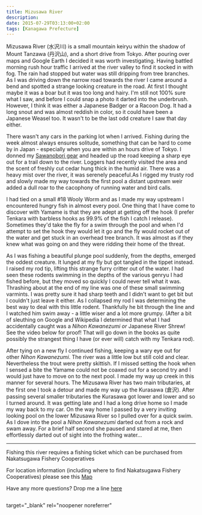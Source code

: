 ```yaml
---
title: Mizusawa River
description: 
date: 2015-07-29T03:13:00+02:00
tags: [Kanagawa Prefecture]
---
```

<div class=“text-lg m-2”>
<p class="mb-2">Mizusawa River (水沢川) is a small mountain keiryu within the shadow of Mount Tanzawa (丹沢山), and a short drive from Tokyo. After pouring over maps and Google Earth I decided it was worth investigating. Having battled morning rush hour traffic I arrived at the river valley to find it socked in with fog. The rain had stopped but water was still dripping from tree branches. As I was driving down the narrow road towards the river I came around a bend and spotted a strange looking creature in the road. At first I thought maybe it was a boar but it was too long and hairy. I'm still not 100% sure what I saw, and before I could snap a photo it darted into the underbrush. However, I think it was either a Japanese Badger or a Racoon Dog. It had a long snout and was almost reddish in color, so it could have been a Japanese Weasel too. It wasn't to be the last odd creature I saw that day either.</p>



<p class="mb-2 mt-2">There wasn't any cars in the parking lot when I arrived. Fishing during the week almost always ensures solitude, something that can be hard to come by in Japan - especially when you are within an hours drive of Tokyo. I donned my <a href="https://www.fallfishtenkara.com/sawanobori-stream-climbing-shoes/" target="_blank">Sawanobori gear</a> and headed up the road keeping a sharp eye out for a trail down to the river. Loggers had recently visited the area and the scent of freshly cut cedar hung thick in the humid air. There was a heavy mist over the river, it was serenely peaceful.As I rigged my trusty rod and slowly made my way towards the first pool a distant upstream weir added a dull roar to the cacophony of running water and bird calls.</p>



<p class="mb-2 mt-2">I had tied on a small #18 Wooly Worm and as I made my way upstream I encountered hungry fish in almost every pool. One thing that I have come to discover with Yamame is that they are adept at getting off the hook (I prefer Tenkara with barbless hooks as 99.9% of the fish I catch I release). Sometimes they'd take the fly for a swim through the pool and when I'd attempt to set the hook they would let it go and the fly would rocket out of the water and get stuck in an overhead tree branch. It was almost as if they knew what was going on and they were ridding their home of the threat.</p>



<p class="mb-2 mt-2">As I was fishing a beautiful plunge pool suddenly, from the depths, emerged the oddest creature. It lunged at my fly but got tangled in the tippet instead. I raised my rod tip, lifting this strange furry critter out of the water. I had seen these rodents swimming in the depths of the various genryu I had fished before, but they moved so quickly I could never tell what it was. Thrashing about at the end of my line was one of these small swimming varmints. I was pretty sure it had sharp teeth and I didn't want to get bit but I couldn't just leave it either. As I collapsed my rod I was determining the best way to deal with this little rodent. Thankfully he bit through the line and I watched him swim away - a little wiser and a lot more grumpy. (After a bit of sleuthing on Google and Wikipedia I determined that what I had accidentally caught was a <i>Nihon Kawanezumi or </i>Japanese River Shrew! See the video below for proof! That will go down in the books as quite possibly the strangest thing I have (or ever will) catch with my Tenkara rod).</p>



<p class="mb-2 mt-2">After tying on a new fly I continued fishing, keeping a wary eye out for other <i>Nihon Kawanezumi</i>. The river was a little low but still cold and clear. Nevertheless the trout were pretty skittish. If I missed setting the hook when I sensed a bite the Yamame could not be coaxed out for a second try and I would just have to move on to the next pool. I made my way up creek in this manner for several hours. The Mizusawa River has two main tributaries, at the first one I took a detour and made my way up the Kurasawa (倉沢). After passing several smaller tributaries the Kurasawa got lower and lower and so I turned around. It was getting late and I had a long drive home so I made my way back to my car. On the way home I passed by a very inviting looking pool on the lower Mizusawa River so I pulled over for a quick swim. As I dove into the pool a <i>Nihon Kawanezumi </i>darted out from a rock and swam away. For a brief half second she paused and stared at me, then effortlessly darted out of sight into the frothing water...</p>

<hr />

<p class="mb-2 mt-2">Fishing this river requires a fishing ticket which can be purchased from Nakatsugawa Fishery Cooperatives</p>

<p class="mb-2 mt-2">For location information (including where to find Nakatsugawa Fishery Cooperatives) please see this <a 
href="https://www.fallfishtenkara.com/maps/rivers-of-the-tokyo-region/" 
target="_blank"
rel="noopener noreferrer"
>Map</a></p>

<p class="mb-2 mt-2">Have any more questions? Drop me a line <a 
href="https://www.fallfishtenkara.com/about" 
target="_blank"
rel="noopener noreferrer"
>here</a></p>

<img class="w-8/12 rounded-lg shadow-lg mx-auto" src="" alt="" />
</div>

target="_blank" rel="noopener noreferrer"


